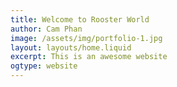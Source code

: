 ```yaml
---
title: Welcome to Rooster World
author: Cam Phan
image: /assets/img/portfolio-1.jpg
layout: layouts/home.liquid
excerpt: This is an awesome website
ogtype: website
---
```

